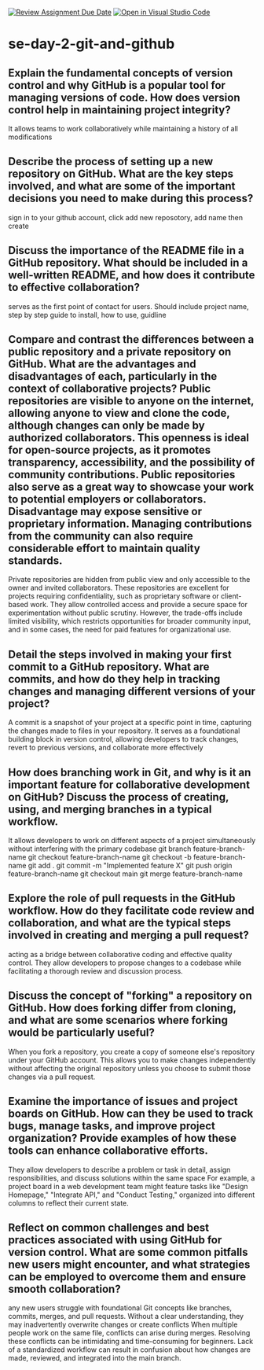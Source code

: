 [![Review Assignment Due Date](https://classroom.github.com/assets/deadline-readme-button-22041afd0340ce965d47ae6ef1cefeee28c7c493a6346c4f15d667ab976d596c.svg)](https://classroom.github.com/a/8wgCKhpZ)
[![Open in Visual Studio Code](https://classroom.github.com/assets/open-in-vscode-2e0aaae1b6195c2367325f4f02e2d04e9abb55f0b24a779b69b11b9e10269abc.svg)](https://classroom.github.com/online_ide?assignment_repo_id=18940909&assignment_repo_type=AssignmentRepo)
# se-day-2-git-and-github
## Explain the fundamental concepts of version control and why GitHub is a popular tool for managing versions of code. How does version control help in maintaining project integrity?
It allows teams to work collaboratively while maintaining a history of all modifications
## Describe the process of setting up a new repository on GitHub. What are the key steps involved, and what are some of the important decisions you need to make during this process?
sign in to your github account, click add new reposotory, add name then create 
## Discuss the importance of the README file in a GitHub repository. What should be included in a well-written README, and how does it contribute to effective collaboration?
serves as the first point of contact for users. Should include project name, step by step guide to install, how to use, guidline 
## Compare and contrast the differences between a public repository and a private repository on GitHub. What are the advantages and disadvantages of each, particularly in the context of collaborative projects?  Public repositories are visible to anyone on the internet, allowing anyone to view and clone the code, although changes can only be made by authorized collaborators. This openness is ideal for open-source projects, as it promotes transparency, accessibility, and the possibility of community contributions. Public repositories also serve as a great way to showcase your work to potential employers or collaborators. Disadvantage may expose sensitive or proprietary information. Managing contributions from the community can also require considerable effort to maintain quality standards.
Private repositories are hidden from public view and only accessible to the owner and invited collaborators. These repositories are excellent for projects requiring confidentiality, such as proprietary software or client-based work. They allow controlled access and provide a secure space for experimentation without public scrutiny. However, the trade-offs include limited visibility, which restricts opportunities for broader community input, and in some cases, the need for paid features for organizational use.


## Detail the steps involved in making your first commit to a GitHub repository. What are commits, and how do they help in tracking changes and managing different versions of your project?
A commit is a snapshot of your project at a specific point in time, capturing the changes made to files in your repository. It serves as a foundational building block in version control, allowing developers to track changes, revert to previous versions, and collaborate more effectively

## How does branching work in Git, and why is it an important feature for collaborative development on GitHub? Discuss the process of creating, using, and merging branches in a typical workflow.
It allows developers to work on different aspects of a project simultaneously without interfering with the primary codebase
git branch feature-branch-name
git checkout feature-branch-name
git checkout -b feature-branch-name
git add .
git commit -m "Implemented feature X"
git push origin feature-branch-name
git checkout main
git merge feature-branch-name

## Explore the role of pull requests in the GitHub workflow. How do they facilitate code review and collaboration, and what are the typical steps involved in creating and merging a pull request?
acting as a bridge between collaborative coding and effective quality control. They allow developers to propose changes to a codebase while facilitating a thorough review and discussion process. 

## Discuss the concept of "forking" a repository on GitHub. How does forking differ from cloning, and what are some scenarios where forking would be particularly useful?
When you fork a repository, you create a copy of someone else's repository under your GitHub account. This allows you to make changes independently without affecting the original repository unless you choose to submit those changes via a pull request.

## Examine the importance of issues and project boards on GitHub. How can they be used to track bugs, manage tasks, and improve project organization? Provide examples of how these tools can enhance collaborative efforts.
They allow developers to describe a problem or task in detail, assign responsibilities, and discuss solutions within the same space
 For example, a project board in a web development team might feature tasks like "Design Homepage," "Integrate API," and "Conduct Testing," organized into different columns to reflect their current state.
## Reflect on common challenges and best practices associated with using GitHub for version control. What are some common pitfalls new users might encounter, and what strategies can be employed to overcome them and ensure smooth collaboration?
any new users struggle with foundational Git concepts like branches, commits, merges, and pull requests. Without a clear understanding, they may inadvertently overwrite changes or create conflicts
When multiple people work on the same file, conflicts can arise during merges. Resolving these conflicts can be intimidating and time-consuming for beginners.
Lack of a standardized workflow can result in confusion about how changes are made, reviewed, and integrated into the main branch.
